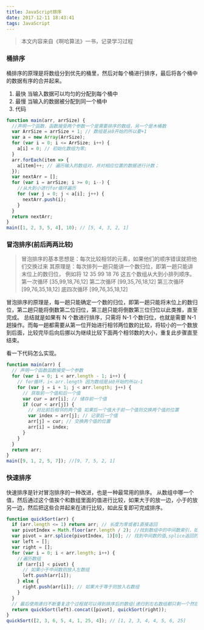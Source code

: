 ```yaml
---
title: JavaScript排序
date: 2017-12-11 18:43:41
tags: JavaScript
---
```


> 本文内容来自《啊哈算法》一书，记录学习过程

<!-- more -->

### 桶排序

桶排序的原理是将数组分到优先的桶里，然后对每个桶进行排序，最后将各个桶中的数据有序的合并起来。

1. 最快
   当输入数据可以均匀的分配到每个桶中
2. 最慢
   当输入的数据被分配到同一个桶中
3. 代码

```js
function main(arr, arrSize) {
  //声明一个函数，函数接受两个参数一个是需要排序的数组，另一个是木桶数
  var ArrSize = arrSize + 1; // 数组是从0开始的所以要+1
  var a = new Array(ArrSize);
  for (var i = 0; i <= ArrSize; i++) {
    a[i] = 0; // 初始化数组为零;
  }
  arr.forEach(item => {
    a[item]++; // 遍历输入的数组对，并对相应位置的数据进行计数；
  });
  var nextArr = [];
  for (var i = arrSize; i >= 0; i--) {
    //从大到小进行for循环遍历
    for (var j = 0; j < a[i]; j++) {
      nextArr.push(i);
    }
  }
  return nextArr;
}
main([1, 2, 3, 5, 4], 10); // [5, 4, 3, 2, 1]
```

### 冒泡排序(前后两两比较)

> 冒泡排序的基本思想是：每次比较相邻的元素，如果他们的顺序错误就把他们交换过来
> 其原理是：每次排列一趟只能讲一个数归位，即第一趟只能讲末位上的数归位，
> 例如将 12 35 99 18 76 这五个数组从大到小排列顺序。
> 第一次循环 [35,99,18,76,12]
> 第二次循环 [99,35,76,18,12]
> 第三次循环 [99,76,35,18,12]
> 底四次循环 [99,76,35,18,12]

冒泡排序的原理是，每一趟只能确定一个数的归位，即第一趟只能将末位上的数归位，第二趟只能将倒数第二位归位，第三趟只能将倒数第三位归位以此类推，直至完成。
总结就是如果有 N 个数进行排序，只需将 N-1 个数归位，也就是需要 N-1 趟操作。而每一趟都需要从第一位开始进行相邻两位数的比较，将较小的一个数放到后面，比较完毕后向后挪以为继续比较下面两个相邻数的大小，重复此步骤直至结束。

看一下代码怎么实现。

```js
function main(arr) {
  // 声明一个函数函数接受一个参数
  for (var i = 0; i < arr.length - 1; i++) {
    // for循环，i< arr.length 因为数组是从0开始的所以—1
    for (var j = i + 1; j < arr.length; j++) {
      // 获取前一个值和后一个值
      var cur = arr[i]; // 储存前一个值
      if (cur < arr[j]) {
        // 对比前后相邻的两个值 如果后一个值大于前一个值则交换两个值的位置
        var index = arr[j]; // 记录后一个值
        arr[j] = cur; // 交换两个值的位置
        arr[i] = index;
      }
    }
  }
  return arr;
}
main([9, 1, 2, 5, 7]); //[9, 7, 5, 2, 1]
```

### 快速排序

快速排序是针对冒泡排序的一种改进，也是一种最常用的排序。
从数组中哪一个值，然后通过这个值挨个和数组里面的值进行比较，如果大于的放一边，小于的放另一边，然后把这些合并起来在进行比较，如此反复即可完成排序。

```js
function quickSort(arr) {
  if (arr.length <= 1) return arr; // 长度为零或者1直接返回
  var pivotIndex = Math.floor(arr.length / 2); //找到数组中的中间数索引，如果如果为小书则向下取整
  var pivot = arr.splice(pivotIndex, 1)[0]; // 找到中间数的值,splice返回的是一个数组所以取0位
  var left = [];
  var right = [];
  for (var i = 0; i < arr.length; i++) {
    //遍历数组
    if (arr[i] < pivot) {
      // 如果小于中间数则放入左数组
      left.push(arr[i]);
    } else {
      right.push(arr[i]); // 如果大于等于则放入右数组
    }
  }
  // 最后使用递归不断重复这个过程就可以得到排序后的数组(递归到左右数组都只剩一个然后组合起来)
  return quickSort(left).concat([pivot], quickSort(right));
}
quickSort([2, 3, 6, 5, 4, 1, 25, 4]); // [1, 2, 3, 4, 4, 5, 6, 25]
```

